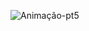 ![Animação-pt5](https://user-images.githubusercontent.com/86725282/172069313-2bd8e3bf-44d2-4b9f-80e0-1e56cd83aa17.gif)


